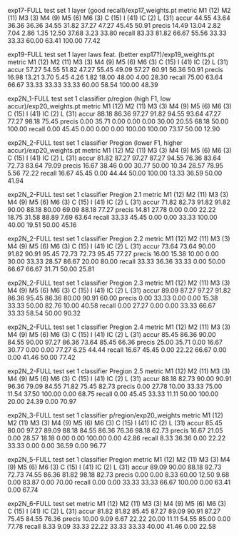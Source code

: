 exp17-FULL test set 1 layer (good recall)/exp17_weights.pt
metric  M1 (12) M2 (11) M3 (3)  M4 (9)  M5 (6)  M6 (3)  C (15)  I (41)  IC (2)  L (31)
accur   44.55   43.64   36.36   36.36   34.55   31.82   37.27   47.27   45.45   50.91
precis  14.49   13.04   2.82    7.04    2.86    1.35    12.50   37.68   3.23    33.80
recall  83.33   81.82   66.67   55.56   33.33   33.33   60.00   63.41   100.00  77.42

exp19-FULL test set 1 layer laws feat. (better exp17?)/exp19_weights.pt
metric  M1 (12) M2 (11) M3 (3)  M4 (9)  M5 (6)  M6 (3)  C (15)  I (41)  IC (2)  L (31)
accur   57.27   54.55   51.82   47.27   55.45   49.09   57.27   60.91   56.36   50.91
precis  16.98   13.21   3.70    5.45    4.26    1.82    18.00   48.00   4.00    28.30
recall  75.00   63.64   66.67   33.33   33.33   33.33   60.00   58.54   100.00  48.39

exp2N_1-FULL test set 1 classifier p/region (high F1, low accur)/exp20_weights.pt
metric  M1 (12) M2 (11) M3 (3)  M4 (9)  M5 (6)  M6 (3)  C (15)  I (41)  IC (2)  L (31)
accur   88.18   86.36   97.27   91.82   94.55   93.64   47.27   77.27   98.18   75.45
precis  0.00    35.71   0.00    0.00    0.00    30.00   20.55   68.18   50.00   100.00
recall  0.00    45.45   0.00    0.00    0.00    100.00  100.00  73.17   50.00   12.90


exp2N_2-FULL test set 1 classifier Pregion (lower F1, higher accur)/exp20_weights.pt
metric  M1 (12) M2 (11) M3 (3)  M4 (9)  M5 (6)  M6 (3)  C (15)  I (41)  IC (2)  L (31)
accur   81.82   87.27   97.27   87.27   94.55   76.36   83.64   72.73   83.64   79.09
precis  16.67   38.46   0.00    30.77   50.00   10.34   28.57   78.95   5.56    72.22
recall  16.67   45.45   0.00    44.44   50.00   100.00  13.33   36.59   50.00   41.94

exp2N_2-FULL test set 1 classifier Pregion 2.1
metric  M1 (12) M2 (11) M3 (3)  M4 (9)  M5 (6)  M6 (3)  C (15)  I (41)  IC (2)  L (31)
accur   71.82   82.73   91.82   91.82   90.00   88.18   80.00   69.09   88.18   77.27
precis  14.81   27.78   0.00    0.00    22.22   18.75   31.58   88.89   7.69    63.64
recall  33.33   45.45   0.00    0.00    33.33   100.00  40.00   19.51   50.00   45.16

exp2N_2-FULL test set 1 classifier Pregion 2.2
metric  M1 (12) M2 (11) M3 (3)  M4 (9)  M5 (6)  M6 (3)  C (15)  I (41)  IC (2)  L (31)
accur   73.64   73.64   90.00   91.82   90.91   95.45   72.73   72.73   95.45   77.27
precis  16.00   15.38   10.00   0.00    30.00   33.33   28.57   86.67   20.00   80.00
recall  33.33   36.36   33.33   0.00    50.00   66.67   66.67   31.71   50.00   25.81

exp2N_2-FULL test set 1 classifier Pregion 2.3
metric  M1 (12) M2 (11) M3 (3)  M4 (9)  M5 (6)  M6 (3)  C (15)  I (41)  IC (2)  L (31)
accur   89.09   87.27   97.27   91.82   86.36   95.45   86.36   80.00   90.91   60.00
precis  0.00    33.33   0.00    0.00    15.38   33.33   50.00   82.76   10.00   40.58
recall  0.00    27.27   0.00    0.00    33.33   66.67   33.33   58.54   50.00   90.32

exp2N_2-FULL test set 1 classifier Pregion 2.4
metric  M1 (12) M2 (11) M3 (3)  M4 (9)  M5 (6)  M6 (3)  C (15)  I (41)  IC (2)  L (31)
accur   85.45   86.36   90.00   84.55   90.00   97.27   86.36   73.64   85.45   66.36
precis  25.00   35.71   0.00    16.67   30.77   0.00    0.00    77.27   6.25    44.44
recall  16.67   45.45   0.00    22.22   66.67   0.00    0.00    41.46   50.00   77.42

exp2N_2-FULL test set 1 classifier Pregion 2.5
metric  M1 (12) M2 (11) M3 (3)  M4 (9)  M5 (6)  M6 (3)  C (15)  I (41)  IC (2)  L (31)
accur   88.18   82.73   90.00   90.91   96.36   79.09   84.55   71.82   75.45   82.73
precis  0.00    27.78   10.00   33.33   75.00   11.54   37.50   100.00  0.00    68.75
recall  0.00    45.45   33.33   11.11   50.00   100.00  20.00   24.39   0.00    70.97


exp2N_3-FULL test set 1 classifier p/region/exp20_weights
metric  M1 (12) M2 (11) M3 (3)  M4 (9)  M5 (6)  M6 (3)  C (15)  I (41)  IC (2)  L (31)
accur   85.45   80.00   97.27   89.09   88.18   84.55   86.36   76.36   98.18   62.73
precis  16.67   21.05   0.00    28.57   18.18   0.00    0.00    100.00  0.00    42.86
recall  8.33    36.36   0.00    22.22   33.33   0.00    0.00    36.59   0.00    96.77

exp2N_5-FULL test set 1 classifier Pregion
metric  M1 (12) M2 (11) M3 (3)  M4 (9)  M5 (6)  M6 (3)  C (15)  I (41)  IC (2)  L (31)
accur   89.09   90.00   88.18   92.73   72.73   74.55   86.36   81.82   98.18   82.73
precis  0.00    0.00    8.33    60.00   12.50   9.68    0.00    83.87   0.00    70.00
recall  0.00    0.00    33.33   33.33   66.67   100.00  0.00    63.41   0.00    67.74

exp2N_6-FULL test set
metric  M1 (12) M2 (11) M3 (3)  M4 (9)  M5 (6)  M6 (3)  C (15)  I (41)  IC (2)  L (31)
accur   81.82   81.82   85.45   87.27   89.09   90.91   87.27   75.45   84.55   76.36
precis  10.00   9.09    6.67    22.22   20.00   11.11   54.55   85.00   0.00    77.78
recall  8.33    9.09    33.33   22.22   33.33   33.33   40.00   41.46   0.00    22.58
